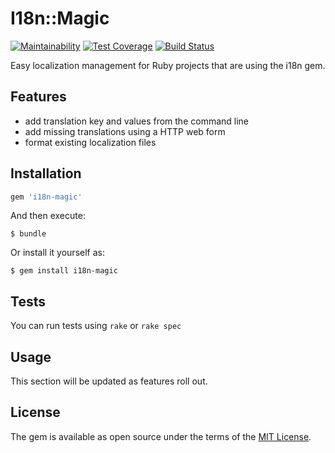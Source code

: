# I18n::Magic

[![Maintainability](https://api.codeclimate.com/v1/badges/479e81db41acc3f00d92/maintainability)](https://codeclimate.com/github/a-smadi/i18n-magic/maintainability)
[![Test Coverage](https://api.codeclimate.com/v1/badges/479e81db41acc3f00d92/test_coverage)](https://codeclimate.com/github/a-smadi/i18n-magic/test_coverage)
[![Build Status](https://travis-ci.org/a-smadi/i18n-magic.svg?branch=master)](https://travis-ci.org/a-smadi/i18n-magic)

Easy localization management for Ruby projects that are using the i18n gem.

## Features

* add translation key and values from the command line
* add missing translations using a HTTP web form
* format existing localization files

## Installation

```ruby
gem 'i18n-magic'
```

And then execute:

    $ bundle

Or install it yourself as:

    $ gem install i18n-magic

## Tests

You can run tests using `rake` or `rake spec`

## Usage

This section will be updated as features roll out.

## License

The gem is available as open source under the terms of the [MIT License](https://opensource.org/licenses/MIT).
